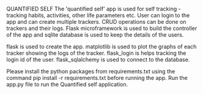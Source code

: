 QUANTIFIED SELF
The 'quantified self' app is used for self tracking - tracking habits, activities, other life parameters etc.
User can login to the app and can create multiple trackers.
CRUD operations can be done on trackers and their logs.
Flask microframework is used to build the controller of the app and sqlite database is used to keep the details of the users.

flask is used to create the app.
matplotlib is used to plot the graphs of each tracker showing the  logs of the tracker.
flask_login is helps tracking the login id of the user.
flask_sqlalchemy is used to connect to the database.

Please install the python packages from requirements.txt using the command pip install -r requirements.txt before running the app.
Run the app.py file to run the Quantified self application.
